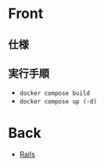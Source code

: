 # Front
## 仕様

## 実行手順
- `docker compose build `
- `docker compose up (-d)`

# Back
- [Rails](https://github.com/Re-he4i5/posting-book-backend)


